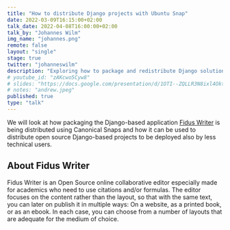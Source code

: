 ```yaml
---
title: "How to distribute Django projects with Ubuntu Snap"
date: 2022-03-09T16:15:00+02:00
talk_date: 2022-04-08T16:00:00+02:00
talk_by: "Johannes Wilm"
img_name: "johannes.png"
remote: false
layout: "single"
stage: true
twitter: "johanneswilm"
description: "Exploring how to package and redistribute Django solutions with Ubuntu Snap packages"
# youtube_id: "zAKcwo5Cyw8"
# slides: "https://docs.google.com/presentation/d/1OTI--ZQLLR3N8ixl4OktEwbXfiau_0BNXicl_3j5uYc/edit?usp=sharing"
# notes: "andrew.jpeg"
published: true
type: "talk"
---
```


We will look at how packaging the Django-based application [Fidus Writer](https://www.fiduswriter.org/) is being distributed using
Canonical Snaps and how it can be used to distribute open source Django-based projects to be deployed also by less technical users.

## About Fidus Writer

Fidus Writer is an Open Source online collaborative editor especially made for academics who need to use citations and/or formulas. The editor focuses on the content rather than the layout, so that with the same text, you can later on publish it in multiple ways: On a website, as a printed book, or as an ebook. In each case, you can choose from a number of layouts that are adequate for the medium of choice.

